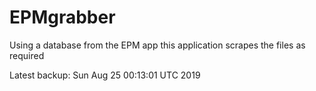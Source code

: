 # EPMgrabber
Using a database from the EPM app this application scrapes the files as required


Latest backup: Sun Aug 25 00:13:01 UTC 2019
